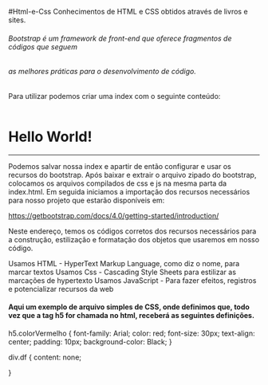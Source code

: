 #Html-e-Css
Conhecimentos de HTML e CSS obtidos através de livros e sites.

###### Bootstrap é um framework de front-end que oferece fragmentos de códigos que seguem
###### as melhores práticas para o desenvolvimento de código.

Para utilizar podemos criar uma index com o seguinte conteúdo:

<!DOCKTYPE HTML>
<meta charset="utf-8">
<html lang="pt">
<header>
<link rel="stylesheet" href="https://maxcdn.bootstrapcdn.com/bootstrap/4.0.0/css/bootstrap.min.css" integrity="sha384-Gn5384xqQ1aoWXA+058RXPxPg6fy4IWvTNh0E263XmFcJlSAwiGgFAW/dAiS6JXm" crossorigin="anonymous">
<link rel="stylesheet" href="bootstrap.min.css">
<title>JavasCript test</title>
</header>

<h1>Hello World!</h1>  

<script src="https://code.jquery.com/jquery-3.2.1.slim.min.js" integrity="sha384-KJ3o2DKtIkvYIK3UENzmM7KCkRr/rE9/Qpg6aAZGJwFDMVNA/GpGFF93hXpG5KkN" crossorigin="anonymous"></script>
<script src="https://cdnjs.cloudflare.com/ajax/libs/popper.js/1.12.9/umd/popper.min.js" integrity="sha384-ApNbgh9B+Y1QKtv3Rn7W3mgPxhU9K/ScQsAP7hUibX39j7fakFPskvXusvfa0b4Q" crossorigin="anonymous"></script>
<script src="https://maxcdn.bootstrapcdn.com/bootstrap/4.0.0/js/bootstrap.min.js" integrity="sha384-JZR6Spejh4U02d8jOt6vLEHfe/JQGiRRSQQxSfFWpi1MquVdAyjUar5+76PVCmYl" crossorigin="anonymous"></script>
<script src="bootstrap.min.js"></script>
<script src="https://cdnjs.cloudflare.com/ajax/libs/jquery/3.6.0/jquery.min.js"></script>
  
-----------------------------------------------------------------------------------------------------------------
  
Podemos salvar nossa index e apartir de então configurar e usar os recursos do bootstrap.
Após baixar e extrair o arquivo zipado do bootstrap, colocamos os arquivos compilados de css e js na mesma parta da index.html.
Em seguida iniciamos a importação dos recursos necessários para nosso projeto que estarão disponíveis em:
  
  https://getbootstrap.com/docs/4.0/getting-started/introduction/
  
Neste endereço, temos os códigos corretos dos recursos necessários para a construção, estilização e formatação dos
objetos que usaremos em nosso código.

  
  Usamos HTML - HyperText Markup Language, como diz o nome, para marcar textos
  Usamos Css - Cascading Style Sheets para estilizar as marcações de hypertexto
  Usamos JavaScript - Para fazer efeitos, registros e potencializar recursos da web
  
#### Aqui um exemplo de arquivo simples de CSS, onde definimos que, todo vez que a tag h5 for chamada no html, receberá as seguintes definições. 
  
h5.colorVermelho {
font-family: Arial;
color: red;
font-size: 30px;
text-align: center;
padding: 10px;
background-color: Black;
}

div.df {
content: none;

}
